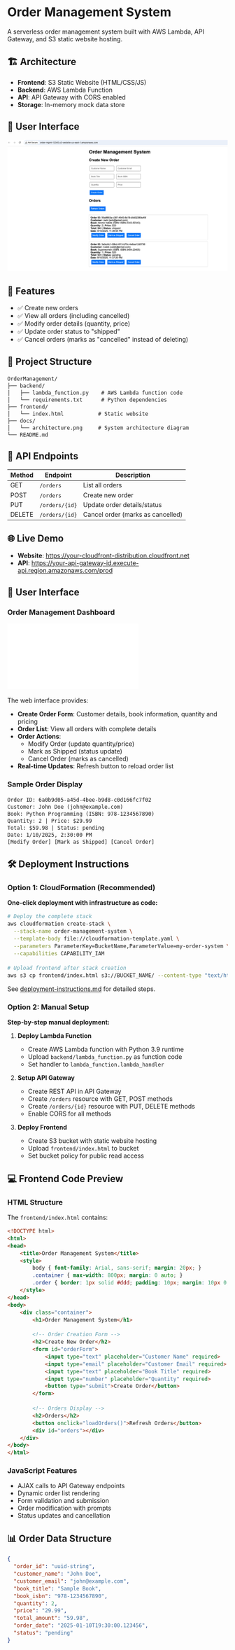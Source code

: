 # Order Management System

A serverless order management system built with AWS Lambda, API Gateway, and S3 static website hosting.

## 🏗️ Architecture

- **Frontend**: S3 Static Website (HTML/CSS/JS)
- **Backend**: AWS Lambda Function
- **API**: API Gateway with CORS enabled
- **Storage**: In-memory mock data store

## 📱 User Interface

![Order Management Interface](docs/interface-screenshot.png)

## 🚀 Features

- ✅ Create new orders
- ✅ View all orders (including cancelled)
- ✅ Modify order details (quantity, price)
- ✅ Update order status to "shipped"
- ✅ Cancel orders (marks as "cancelled" instead of deleting)

## 📁 Project Structure

```
OrderManagement/
├── backend/
│   ├── lambda_function.py    # AWS Lambda function code
│   └── requirements.txt      # Python dependencies
├── frontend/
│   └── index.html           # Static website
├── docs/
│   └── architecture.png     # System architecture diagram
└── README.md
```

## 🔗 API Endpoints

| Method | Endpoint | Description |
|--------|----------|-------------|
| GET    | `/orders` | List all orders |
| POST   | `/orders` | Create new order |
| PUT    | `/orders/{id}` | Update order details/status |
| DELETE | `/orders/{id}` | Cancel order (marks as cancelled) |

## 🌐 Live Demo

- **Website**: https://your-cloudfront-distribution.cloudfront.net
- **API**: https://your-api-gateway-id.execute-api.region.amazonaws.com/prod

## 📱 User Interface

### Order Management Dashboard
![Order Management Interface](frontend/index.html)

The web interface provides:
- **Create Order Form**: Customer details, book information, quantity and pricing
- **Order List**: View all orders with complete details
- **Order Actions**: 
  - Modify Order (update quantity/price)
  - Mark as Shipped (status update)
  - Cancel Order (marks as cancelled)
- **Real-time Updates**: Refresh button to reload order list

### Sample Order Display
```
Order ID: 6a0b9d05-a45d-4bee-b9d8-c0d166fc7f02
Customer: John Doe (john@example.com)
Book: Python Programming (ISBN: 978-1234567890)
Quantity: 2 | Price: $29.99
Total: $59.98 | Status: pending
Date: 1/10/2025, 2:30:00 PM
[Modify Order] [Mark as Shipped] [Cancel Order]
```

## 🛠️ Deployment Instructions

### Option 1: CloudFormation (Recommended)

**One-click deployment with infrastructure as code:**

```bash
# Deploy the complete stack
aws cloudformation create-stack \
  --stack-name order-management-system \
  --template-body file://cloudformation-template.yaml \
  --parameters ParameterKey=BucketName,ParameterValue=my-order-system \
  --capabilities CAPABILITY_IAM

# Upload frontend after stack creation
aws s3 cp frontend/index.html s3://BUCKET_NAME/ --content-type "text/html"
```

See [deployment-instructions.md](deployment-instructions.md) for detailed steps.

### Option 2: Manual Setup

**Step-by-step manual deployment:**

1. **Deploy Lambda Function**
   - Create AWS Lambda function with Python 3.9 runtime
   - Upload `backend/lambda_function.py` as function code
   - Set handler to `lambda_function.lambda_handler`

2. **Setup API Gateway**
   - Create REST API in API Gateway
   - Create `/orders` resource with GET, POST methods
   - Create `/orders/{id}` resource with PUT, DELETE methods
   - Enable CORS for all methods

3. **Deploy Frontend**
   - Create S3 bucket with static website hosting
   - Upload `frontend/index.html` to bucket
   - Set bucket policy for public read access

## 💻 Frontend Code Preview

### HTML Structure
The `frontend/index.html` contains:

```html
<!DOCTYPE html>
<html>
<head>
    <title>Order Management System</title>
    <style>
        body { font-family: Arial, sans-serif; margin: 20px; }
        .container { max-width: 800px; margin: 0 auto; }
        .order { border: 1px solid #ddd; padding: 10px; margin: 10px 0; }
    </style>
</head>
<body>
    <div class="container">
        <h1>Order Management System</h1>
        
        <!-- Order Creation Form -->
        <h2>Create New Order</h2>
        <form id="orderForm">
            <input type="text" placeholder="Customer Name" required>
            <input type="email" placeholder="Customer Email" required>
            <input type="text" placeholder="Book Title" required>
            <input type="number" placeholder="Quantity" required>
            <button type="submit">Create Order</button>
        </form>

        <!-- Orders Display -->
        <h2>Orders</h2>
        <button onclick="loadOrders()">Refresh Orders</button>
        <div id="orders"></div>
    </div>
</body>
</html>
```

### JavaScript Features
- AJAX calls to API Gateway endpoints
- Dynamic order list rendering
- Form validation and submission
- Order modification with prompts
- Status updates and cancellation

## 📊 Order Data Structure

```json
{
  "order_id": "uuid-string",
  "customer_name": "John Doe",
  "customer_email": "john@example.com",
  "book_title": "Sample Book",
  "book_isbn": "978-1234567890",
  "quantity": 2,
  "price": "29.99",
  "total_amount": "59.98",
  "order_date": "2025-01-10T19:30:00.123456",
  "status": "pending"
}
```
